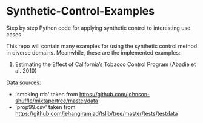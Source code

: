 # Synthetic-Control-Examples
Step by step Python code for applying synthetic control to interesting use cases

This repo will contain many examples for using the synthetic control method in diverse domains.
Meanwhile, these are the implemented examples:
1. Estimating the Effect of California’s Tobacco Control Program (Abadie et al. 2010)

Data sources:
- 'smoking.rda' taken from https://github.com/johnson-shuffle/mixtape/tree/master/data
- 'prop99.csv' taken from https://github.com/jehangiramjad/tslib/tree/master/tests/testdata
